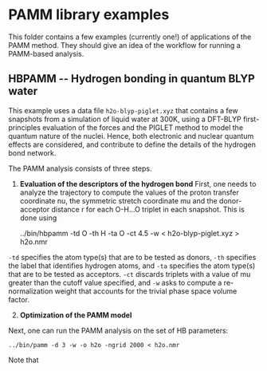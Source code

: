 # PAMM library examples

This folder contains a few examples (currently one!) of applications
of the PAMM method. They should give an idea of the workflow for running
a PAMM-based analysis.

## HBPAMM -- Hydrogen bonding in quantum BLYP water

This example uses a data file `h2o-blyp-piglet.xyz` that contains a few
snapshots from a simulation of liquid water at 300K, using a DFT-BLYP
first-principles evaluation of the forces and the PIGLET method to model
the quantum nature of the nuclei.  Hence, both electronic and nuclear
quantum effects are considered, and contribute to define the details
of the hydrogen bond network.

The PAMM analysis consists of three steps.

1. **Evaluation of the descriptors of the hydrogen bond**
First, one needs to analyze the trajectory to compute the values of
the proton transfer coordinate nu, the symmetric stretch coordinate mu
and the donor-acceptor distance r for each O-H...O triplet in each
snapshot. This is done using

    ../bin/hbpamm  -td O -th H -ta O -ct 4.5 -w < h2o-blyp-piglet.xyz > h2o.nmr

`-td` specifies the atom type(s) that are to be tested as donors, 
`-th` specifies the label that identifies hydrogen atoms, and `-ta`
specifies the atom type(s) that are to be tested as acceptors. 
`-ct` discards triplets with a value of mu greater than the 
cutoff value specified, and `-w` asks to compute a re-normalization
weight that accounts for the trivial phase space volume factor.

2. **Optimization of the PAMM model**

Next, one can run the PAMM analysis on the set of HB parameters:

    ../bin/pamm -d 3 -w -o h2o -ngrid 2000 < h2o.nmr

Note that 
